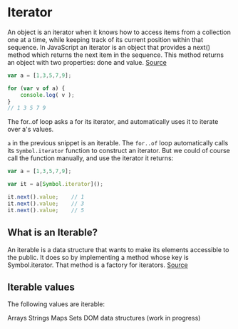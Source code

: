 # Iterator

An object is an iterator when it knows how to access items from a collection one at a time, while keeping track of its current position within that sequence. In JavaScript an iterator is an object that provides a next() method which returns the next item in the sequence. This method returns an object with two properties: done and value. [Source](https://developer.mozilla.org/en-US/docs/Web/JavaScript/Guide/Iterators_and_Generators)

```js
var a = [1,3,5,7,9];

for (var v of a) {
	console.log( v );
}
// 1 3 5 7 9
```
The for..of loop asks a for its iterator, and automatically uses it to iterate over a's values.

`a` in the previous snippet is an iterable. The `for..of` loop automatically calls its `Symbol.iterator` function to construct an iterator. But we could of course call the function manually, and use the iterator it returns:

```js
var a = [1,3,5,7,9];

var it = a[Symbol.iterator]();

it.next().value;	// 1
it.next().value;	// 3
it.next().value;	// 5
```

## What is an Iterable?

An iterable is a data structure that wants to make its elements accessible to the public. It does so by implementing a method whose key is Symbol.iterator. That method is a factory for iterators. [Source](http://exploringjs.com/es6/ch_iteration.html#sec_overview-iteration)

## Iterable values

The following values are iterable:

Arrays
Strings
Maps
Sets
DOM data structures (work in progress)







